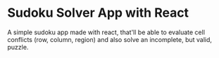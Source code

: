 # Sudoku Solver App with React

A simple sudoku app made with react, that'll be able to evaluate cell conflicts (row, column, region) and also solve an incomplete, but valid, puzzle.

